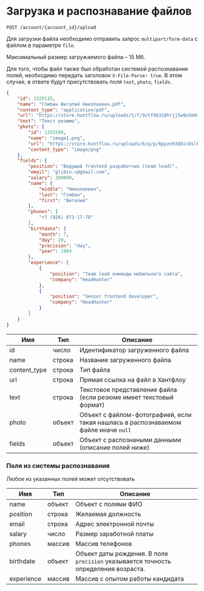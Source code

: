 # Загрузка и распознавание файлов
<a name="parsing"></a>

`POST /account/{account_id}/upload` 

Для загрузки файла необходимо отправить запрос `multipart/form-data` c файлом в параметре `file`.

Максимальный размер загружаемого файла – 15 Мб.

Для того, чтобы файл также был обработан системой распознавания полей, необходимо передать заголовок `X-File-Parse: true`. В этом случае, в ответе будут присутствовать поля `text`, `photo`, `fields`. 

```json
{
    "id": 1329115,
    "name": "Глибин Виталий Николаевич.pdf",
    "content_type": "application/pdf",
    "url": "https://store.huntflow.ru/uploads/t/f/9/tf96318hrjj5w9o5m9xuvwwwzbgbgave.pdf",
    "text": "Текст резюме",
    "photo": {
        "id": 1352599,
        "name": "image1.png",
        "url": "https://store.huntflow.ru/uploads/6/p/p/6ppzo93d8ic8slkzy7flrabqemnwtzpq.png",
        "content_type": "image/png"
    },
    "fields": {
        "position": "Ведущий frontend разработчик (team lead)",
        "email": "glibin.v@gmail.com",
        "salary": 200000,
        "name": {
            "middle": "Николаевич",
            "last": "Глибин",
            "first": "Виталий"
        },
        "phones": [
            "+7 (926) 073-17-78"
        ],
        "birthdate": {
            "month": 7,
            "day": 20,
            "precision": "day",
            "year": 1984
        },
        "experience": [
            {
                "position": "Team lead команды мобильного сайта",
                "company": "HeadHunter"
            },
            {
                "position": "Senior frontend developer",
                "company": "HeadHunter"
            }
        ]
    }
}
```


Имя | Тип | Описание
--- | --- | ---
id | число | Идентификатор загруженного файла
name | строка | Название загруженного файла
content_type | строка | Тип файла
url | строка | Прямая ссылка на файл в Хантфлоу
text | строка | Текстовое представление файла (если резюме имеет текстовый формат) 
photo | объект | Объект с файлом-фотографией, если такая нашлась в распознаваемом файле иначе `null` 
fields | объект | Объект с распознаными данными (описание полей ниже) 

 
### Поля из системы распознавания

Любое из указанных полей может отсутствовать
 
Имя | Тип | Описание
--- | --- | ---
name | объект | Объект с полями ФИО
position | строка | Желаемая должность
email | строка | Адрес электронной почты
salary | число | Размер заработной платы
phones | массив | Массив телефонов
birthdate | объект | Объект даты рождения. В поле `precision` указывается точность определения возраста.
experience | массив | Массив с опытом работы кандидата
